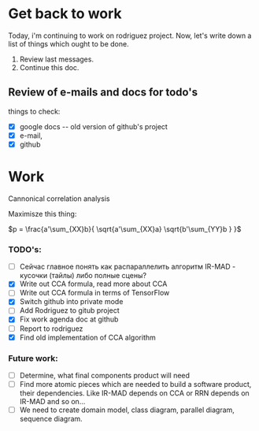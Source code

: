 # Get back to work
Today, i'm continuing to work on rodriguez project.
Now, let's write down a list of things which ought to be done.
1. Review last messages.
2. Continue this doc.

## Review of e-mails and docs for todo's
things to check:
- [x] google docs -- old version of github's project
- [x] e-mail,
- [x] github

# Work

Cannonical correlation analysis

Maximisze this thing:

$p = \frac{a'\sum_{XX}b}{ \sqrt{a'\sum_{XX}a} \sqrt{b'\sum_{YY}b } }$

### TODO's:
- [ ] Сейчас главное понять как распараллелить алгоритм IR-MAD - кусочки (тайлы) либо полные сцены?
- [x] Write out CCA formula, read more about CCA
- [ ] Write out CCA formula in terms of TensorFlow
- [x] Switch github into private mode
- [ ] Add Rodriguez to gitub project
- [x] Fix work agenda doc at github
- [ ] Report to rodriguez
- [x] Find old implementation of CCA algorithm

### Future work:

- [ ] Determine, what final components product will need
- [ ] Find more atomic pieces which are needed to build a software product, their dependencies. Like IR-MAD depends on CCA or RRN depends on IR-MAD and so on...
- [ ] We need to create domain model, class diagram, parallel diagram, sequence diagram.